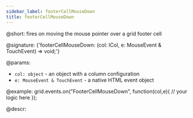 ```yaml
---
sidebar_label: footerCellMouseDown
title: footerCellMouseDown
---          
```


@short: fires on moving the mouse pointer over a grid footer cell

@signature: {'footerCellMouseDown: (col: ICol, e: MouseEvent & TouchEvent) => void;'}

@params:
- `col: object` - an object with a column configuration
- `e: MouseEvent & TouchEvent` - a native HTML event object

@example:
grid.events.on("FooterCellMouseDown", function(col,e){
    // your logic here
});

@descr:
